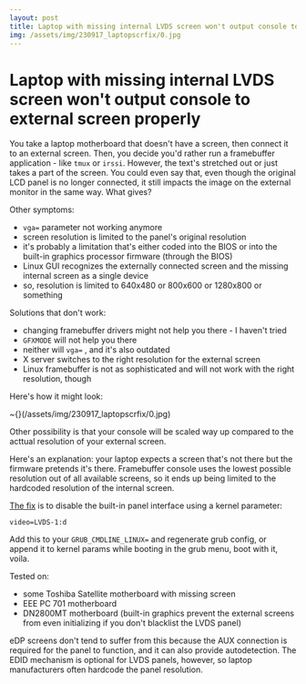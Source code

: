```yaml
---
layout: post
title: Laptop with missing internal LVDS screen won't output console to external screen properly
img: /assets/img/230917_laptopscrfix/0.jpg
---
```


# Laptop with missing internal LVDS screen won't output console to external screen properly

You take a laptop motherboard that doesn't have a screen, then connect it to an external screen. Then, you decide you'd rather run a framebuffer application - like `tmux` or `irssi`. However, the text's stretched out or just takes a part of the screen. You could even say that, even though the original LCD panel is no longer connected, it still impacts the image on the external monitor in the same way. What gives?

Other symptoms:

- `vga=` parameter not working anymore
- screen resolution is limited to the panel's original resolution
- it's probably a limitation that's either coded into the BIOS or into the built-in graphics processor firmware (through the BIOS)
- Linux GUI recognizes the externally connected screen and the missing internal screen as a single device
- so, resolution is limited to 640x480 or 800x600 or 1280x800 or something

Solutions that don't work:

- changing framebuffer drivers might not help you there - I haven't tried
- `GFXMODE` will not help you there
- neither will `vga=` , and it's also outdated
- X server switches to the right resolution for the external screen
- Linux framebuffer is not as sophisticated and will not work with the right resolution, though

Here's how it might look:

~{}(/assets/img/230917_laptopscrfix/0.jpg)

Other possibility is that your console will be scaled way up compared to the acttual resolution of your external screen.

Here's an explanation: your laptop expects a screen that's not there but the firmware pretends it's there. Framebuffer console uses the lowest possible resolution out of all available screens, so it ends up being limited to the hardcoded resolution of the internal screen.

[The fix](https://irlp.groups.io/g/IRLP/topic/19796361#70934) is to disable the built-in panel interface using a kernel parameter:

```video=LVDS-1:d```

Add this to your `GRUB_CMDLINE_LINUX=` and regenerate grub config, or append it to kernel params while booting in the grub menu, boot with it, voila.

Tested on:

- some Toshiba Satellite motherboard with missing screen
- EEE PC 701 motherboard
- DN2800MT motherboard (built-in graphics prevent the external screens from even initializing if you don't blacklist the LVDS panel)

eDP screens don't tend to suffer from this because the AUX connection is required for the panel to function, and it can also provide autodetection. The EDID mechanism is optional for LVDS panels, however, so laptop manufacturers often hardcode the panel resolution.
